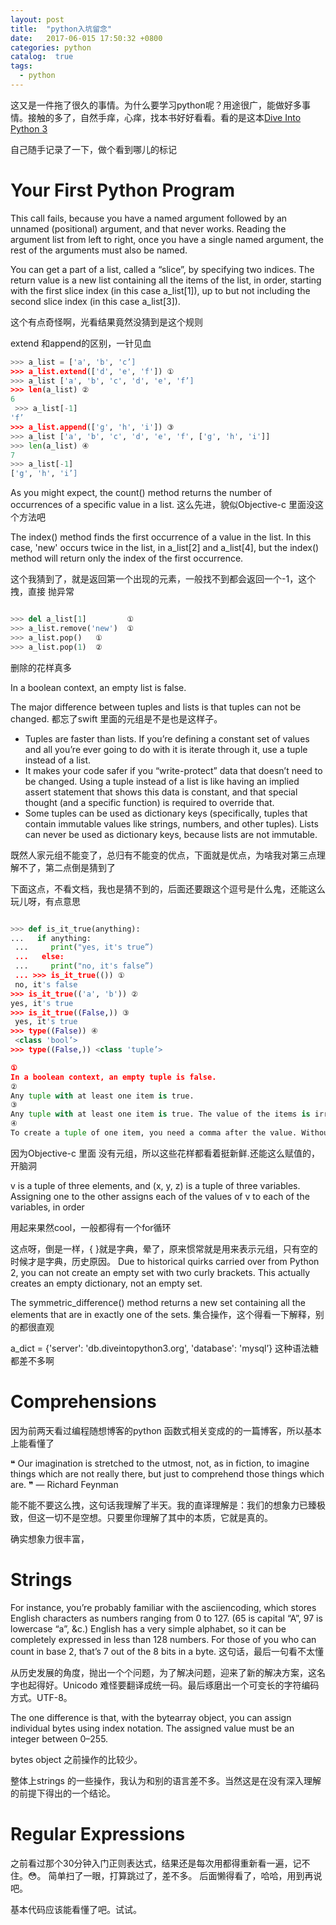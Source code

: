 ```yaml
---
layout: post
title:  "python入坑留念"
date:   2017-06-015 17:50:32 +0800
categories: python
catalog:  true
tags:
  - python 
---
```



这又是一件拖了很久的事情。为什么要学习python呢？用途很广，能做好多事情。接触的多了，自然手痒，心痒，找本书好好看看。看的是这本[Dive Into Python 3](http://www.diveintopython3.net/index.html)

自己随手记录了一下，做个看到哪儿的标记

# Your First Python Program

This call fails, because you have a named argument followed by an unnamed (positional) argument, and that never works. Reading the argument list from left to right, once you have a single named argument, the rest of the arguments must also be named.


You can get a part of a list, called a “slice”, by specifying two indices. The return value is a new list containing all the items of the list, in order, starting with the first slice index (in this case a_list[1]), up to but not including the second slice index (in this case a_list[3]).

这个有点奇怪啊，光看结果竟然没猜到是这个规则


extend 和append的区别，一针见血

~~~python
>>> a_list = ['a', 'b', 'c’] 
>>> a_list.extend(['d', 'e', 'f']) ① 
>>> a_list ['a', 'b', 'c', 'd', 'e', 'f’] 
>>> len(a_list) ② 
6
 >>> a_list[-1] 
'f’ 
>>> a_list.append(['g', 'h', 'i']) ③ 
>>> a_list ['a', 'b', 'c', 'd', 'e', 'f', ['g', 'h', 'i']] 
>>> len(a_list) ④ 
7 
>>> a_list[-1] 
['g', 'h', 'i’]

~~~


As you might expect, the count() method returns the number of occurrences of a specific value in a list. 
这么先进，貌似Objective-c 里面没这个方法吧



The index() method finds the first occurrence of a value in the list. In this case, 'new' occurs twice in the list, in a_list[2] and a_list[4], but the index() method will return only the index of the first occurrence. 

这个我猜到了，就是返回第一个出现的元素，一般找不到都会返回一个-1，这个拽，直接 抛异常



~~~python

>>> del a_list[1]         ①
>>> a_list.remove('new')  ①
>>> a_list.pop()   ①
>>> a_list.pop(1)  ②

~~~

删除的花样真多

In a boolean context, an empty list is false. 


The major difference between tuples and lists is that tuples can not be changed. 
都忘了swift 里面的元组是不是也是这样子。





* Tuples are faster than lists. If you’re defining a constant set of values and all you’re ever going to do with it is iterate through it, use a tuple instead of a list.
* It makes your code safer if you “write-protect” data that doesn’t need to be changed. Using a tuple instead of a list is like having an implied assert statement that shows this data is constant, and that special thought (and a specific function) is required to override that.
* Some tuples can be used as dictionary keys (specifically, tuples that contain immutable values like strings, numbers, and other tuples). Lists can never be used as dictionary keys, because lists are not immutable.

既然人家元组不能变了，总归有不能变的优点，下面就是优点，为啥我对第三点理解不了，第二点倒是猜到了


下面这点，不看文档，我也是猜不到的，后面还要跟这个逗号是什么鬼，还能这么玩儿呀，有点意思

~~~python

>>> def is_it_true(anything): 
...   if anything:
 ...     print("yes, it's true”)
 ...   else:
 ...     print("no, it's false”)
 ... >>> is_it_true(()) ①
 no, it's false 
>>> is_it_true(('a', 'b')) ② 
yes, it's true 
>>> is_it_true((False,)) ③
 yes, it's true 
>>> type((False)) ④
 <class 'bool’> 
>>> type((False,)) <class 'tuple’>

①
In a boolean context, an empty tuple is false. 
②
Any tuple with at least one item is true. 
③
Any tuple with at least one item is true. The value of the items is irrelevant. But what’s that comma doing there? 
④
To create a tuple of one item, you need a comma after the value. Without the comma, Python just assumes you have an extra pair of parentheses, which is harmless, but it doesn’t create a tuple. 
~~~


因为Objective-c 里面 没有元组，所以这些花样都看着挺新鲜.还能这么赋值的，开脑洞

v is a tuple of three elements, and (x, y, z) is a tuple of three variables. Assigning one to the other assigns each of the values of v to each of the variables, in order

用起来果然cool，一般都得有一个for循环



这点呀，倒是一样，{ }就是字典，晕了，原来惯常就是用来表示元组，只有空的时候才是字典，历史原因。
Due to historical quirks carried over from Python 2, you can not create an empty set with two curly brackets. This actually creates an empty dictionary, not an empty set.


The symmetric_difference() method returns a new set containing all the elements that are in exactly one of the sets.
集合操作，这个得看一下解释，别的都很直观

a_dict = {'server': 'db.diveintopython3.org', 'database': 'mysql’}
这种语法糖都差不多啊


# Comprehensions



因为前两天看过编程随想博客的python 函数式相关变成的的一篇博客，所以基本上能看懂了


❝ Our imagination is stretched to the utmost, not, as in fiction, to imagine things which are not really there, but just to comprehend those things which are. ❞
— Richard Feynman


能不能不要这么拽，这句话我理解了半天。我的直译理解是：我们的想象力已臻极致，但这一切不是空想。只要里你理解了其中的本质，它就是真的。

确实想象力很丰富，


# Strings

For instance, you’re probably familiar with the asciiencoding, which stores English characters as numbers ranging from 0 to 127. (65 is capital “A”, 97 is lowercase “a”, &c.) English has a very simple alphabet, so it can be completely expressed in less than 128 numbers. For those of you who can count in base 2, that’s 7 out of the 8 bits in a byte.
这句话，最后一句看不太懂


从历史发展的角度，抛出一个个问题，为了解决问题，迎来了新的解决方案，这名字也起得好。Unicodo 难怪要翻译成统一码。最后琢磨出一个可变长的字符编码方式。UTF-8。




The one difference is that, with the bytearray object, you can assign individual bytes using index notation. The assigned value must be an integer between 0–255.


bytes object 之前操作的比较少。

整体上strings 的一些操作，我认为和别的语言差不多。当然这是在没有深入理解的前提下得出的一个结论。


# Regular Expressions


之前看过那个30分钟入门正则表达式，结果还是每次用都得重新看一遍，记不住。😳。
简单扫了一眼，打算跳过了，差不多。
后面懒得看了，哈哈，用到再说吧。

基本代码应该能看懂了吧。试试。

	

	


